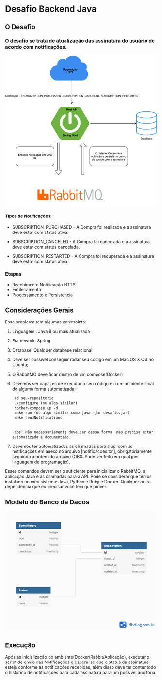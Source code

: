 # Desafio Backend Java


## O Desafio
### O desafio se trata de atualização das assinatura do usuário de acordo com notificações.
<img src="DesafioFila.png" width="500" height="500">


#### Tipos de Notificações:

-  SUBSCRIPTION_PURCHASED - A Compra foi realizada e a assinatura deve estar com status ativa.

-  SUBSCRIPTION_CANCELED - A Compra foi cancelada e a assinatura deve estar com status cancelada.

-  SUBSCRIPTION_RESTARTED - A Compra foi recuperada e a assinatura deve estar com status ativa.


### Etapas

- Recebimento Notificação HTTP
- Enfileiramento
- Processamento e Persistencia

## Considerações Gerais

Esse problema tem algumas constraints:

1. Linguagem : Java 8 ou mais atualizada

2. Framework: Spring

3. Database: Qualquer database relacional

4. Deve ser possível conseguir rodar seu código em um Mac OS X OU no Ubuntu;

5. O RabbitMQ deve ficar dentro de um compose(Docker)

6. Devemos ser capazes de executar o seu código em um ambiente local de alguma forma automatizada:

   ``` git clone seu-repositorio
    cd seu-repositorio
    ./configure (ou algo similar)
    docker-compose up -d
    make run (ou algo similar como java -jar desafio.jar)
    make sendNotifications 
    
    
    obs: Não necessariamente deve ser dessa forma, mas precisa estar automatizada e documentado.
   ```

7. Devemos ter automatizadas as chamadas para a api com as notificações em anexo no arquivo [notificacoes.txt], obrigatoriamente seguindo a ordem do arquivo (OBS: Pode ser feito em qualquer linguagem de programação). 

Esses comandos devem ser o suficiente para inicializar o RabbitMQ, a aplicação Java e as chamadas para a API. Pode se considerar que temos instalado no meu sistema: Java, Python e Ruby e Docker.
Qualquer outra dependência que eu precisar você tem que prover.

## Modelo do Banco de Dados

![Modelo](database_model.png)


## Execução
Após as inicialização do ambiente(Docker/Rabbit/Aplicação), executar o script de envio das Notificações e espera-se que o status da assinatura esteja conforme as notificações recebidas, além disso deve ter conter todo o histórico de notificações para cada assinatura para um possível auditoria.
